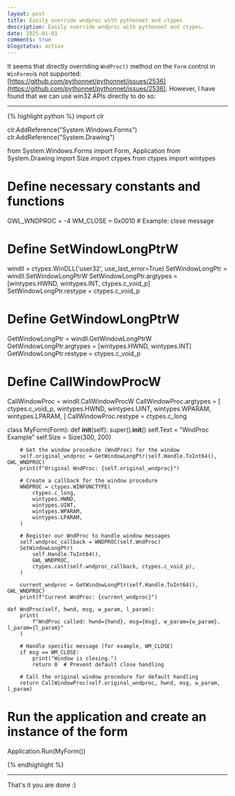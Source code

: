 ```yaml
---
layout: post
title: Easily override wndproc with pythonnet and ctypes
description: Easily override wndproc with pythonnet and ctypes.
date: 2025-01-01
comments: true
blogstatus: active
---
```


It seems that directly overriding `WndProc()` method on the `Form` control in `WinForms`is not supported: [https://github.com/pythonnet/pythonnet/issues/2536](https://github.com/pythonnet/pythonnet/issues/2536). However, I have found that we can use win32 APIs directly to do so:
<hr>
{% highlight python %}
import clr

clr.AddReference("System.Windows.Forms")
clr.AddReference("System.Drawing")

from System.Windows.Forms import Form, Application
from System.Drawing import Size
import ctypes
from ctypes import wintypes

# Define necessary constants and functions
GWL_WNDPROC = -4
WM_CLOSE = 0x0010  # Example: close message

# Define SetWindowLongPtrW
windll = ctypes.WinDLL('user32', use_last_error=True)
SetWindowLongPtr = windll.SetWindowLongPtrW
SetWindowLongPtr.argtypes = [wintypes.HWND, wintypes.INT, ctypes.c_void_p]
SetWindowLongPtr.restype = ctypes.c_void_p

# Define GetWindowLongPtrW
GetWindowLongPtr = windll.GetWindowLongPtrW
GetWindowLongPtr.argtypes = [wintypes.HWND, wintypes.INT]
GetWindowLongPtr.restype = ctypes.c_void_p

# Define CallWindowProcW
CallWindowProc = windll.CallWindowProcW
CallWindowProc.argtypes = [
    ctypes.c_void_p,
    wintypes.HWND,
    wintypes.UINT,
    wintypes.WPARAM,
    wintypes.LPARAM,
]
CallWindowProc.restype = ctypes.c_long


class MyForm(Form):
    def __init__(self):
        super().__init__()
        self.Text = "WndProc Example"
        self.Size = Size(300, 200)

        # Get the window procedure (WndProc) for the window
        self.original_wndproc = GetWindowLongPtr(self.Handle.ToInt64(), GWL_WNDPROC)
        print(f"Original WndProc: {self.original_wndproc}")

        # Create a callback for the window procedure
        WNDPROC = ctypes.WINFUNCTYPE(
            ctypes.c_long,
            wintypes.HWND,
            wintypes.UINT,
            wintypes.WPARAM,
            wintypes.LPARAM,
        )

        # Register our WndProc to handle window messages
        self.wndproc_callback = WNDPROC(self.WndProc)
        SetWindowLongPtr(
            self.Handle.ToInt64(),
            GWL_WNDPROC,
            ctypes.cast(self.wndproc_callback, ctypes.c_void_p),
        )

        current_wndproc = GetWindowLongPtr(self.Handle.ToInt64(), GWL_WNDPROC)
        print(f"Current WndProc: {current_wndproc}")

    def WndProc(self, hwnd, msg, w_param, l_param):
        print(
            f"WndProc called: hwnd={hwnd}, msg={msg}, w_param={w_param}, l_param={l_param}"
        )

        # Handle specific message (for example, WM_CLOSE)
        if msg == WM_CLOSE:
            print("Window is closing.")
            return 0  # Prevent default close handling

        # Call the original window procedure for default handling
        return CallWindowProc(self.original_wndproc, hwnd, msg, w_param, l_param)


# Run the application and create an instance of the form
Application.Run(MyForm())

{% endhighlight %}
<hr>

That's it you are done :)
